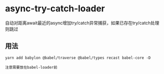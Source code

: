 # async-try-catch-loader

自动对距离await最近的async增加try/catch异常捕获，如果已存在try/catch处理则跳过

## 用法

```
yarn add babylon @babel/traverse @babel/types recast babel-core -D
```

`注意需要放在babel-loader前`